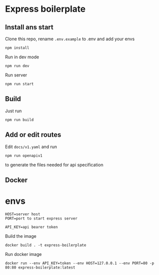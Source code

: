 # Express boilerplate

## Install ans start

Clone this repo, rename `.env.example` to .env and add your envs

```
npm install
```

Run in dev mode

```
npm run dev
```

Run server

```
npm run start
```

## Build

Just run

```
npm run build
```

## Add or edit routes

Edit `docs/v1.yaml` and run

```
npm run openapiv1
```

to generate the files needed for api specification

## Docker

# envs

```
HOST=server host
PORT=port to start express server

API_KEY=api bearer token
```

Build the image

```
docker build . -t express-boilerplate
```

Run docker image

```
docker run --env API_KEY=token --env HOST=127.0.0.1 --env PORT=80 -p 80:80 express-boilerplate:latest
```
